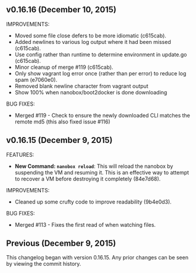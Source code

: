 ## v0.16.16 (December 10, 2015)

IMPROVEMENTS:
  - Moved some file close defers to be more idiomatic (c615cab).
  - Added newlines to various log output where it had been missed (c615cab).
  - Use config rather than runtime to determine environment in update.go (c615cab).
  - Minor cleanup of merge #119 (c615cab).
  - Only show vagrant log error once (rather than per error) to reduce log spam (e7060e0).
  - Removed blank newline character from vagrant output
  - Show 100% when nanobox/boot2docker is done downloading

BUG FIXES:

  - Merged #119 - Check to ensure the newly downloaded CLI matches the remote md5
  (this also fixed issue #116)

## v0.16.15 (December 9, 2015)

FEATURES:

  - **New Command: `nanobox reload`**: This will reload the nanobox by suspending
  the VM and resuming it. This is an effective way to attempt to recover a VM
  before destroying it completely (84e7d68).

IMPROVEMENTS:

  - Cleaned up some crufty code to improve readability (9b4e0d3).

BUG FIXES:

  - Merged #113 - Fixes the first read of when watching files.


## Previous (December 9, 2015)

This changelog began with version 0.16.15. Any prior changes can be seen by viewing
the commit history.
